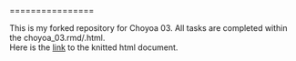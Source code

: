 
================

This is my forked repository for Choyoa 03. All tasks are completed within the choyoa_03.rmd/.html.  
Here is the [link](/choyoa_3.html) to the knitted html document.
